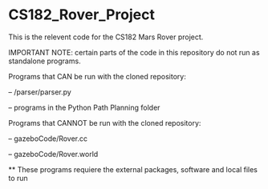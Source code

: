 # CS182_Rover_Project

This is the relevent code for the CS182 Mars Rover project. 


IMPORTANT NOTE: certain parts of the code in this repository do not run as standalone programs. 


Programs that CAN be run with the cloned repository: 

  – /parser/parser.py
  
  – programs in the Python Path Planning folder 


Programs that CANNOT be run with the cloned repository: 

  – gazeboCode/Rover.cc  
  
  – gazeboCode/Rover.world
  
  ** These programs requiere the external packages, software and local files to run  
